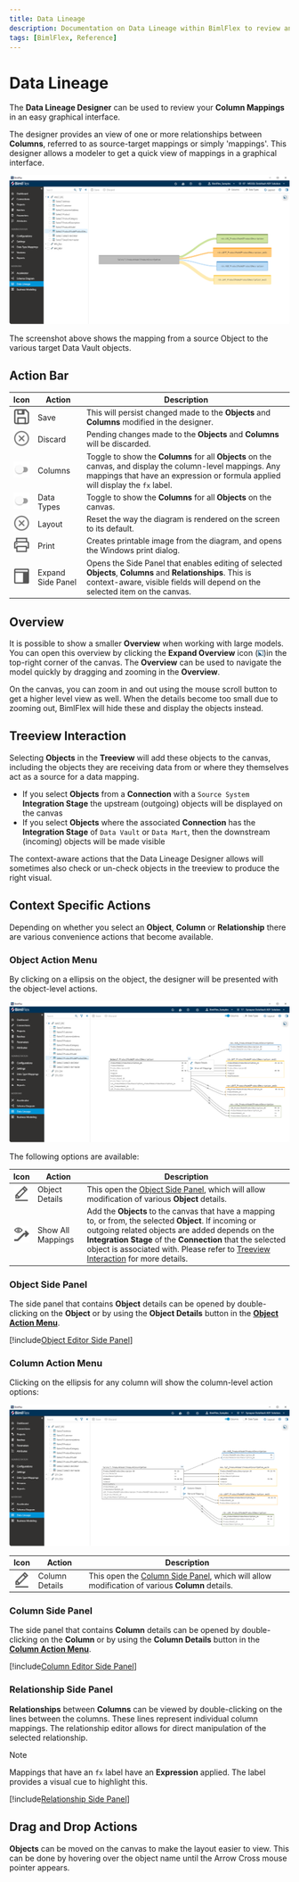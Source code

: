 ```yaml
---
title: Data Lineage
description: Documentation on Data Lineage within BimlFlex to review and update graphical interface, with starting point, context aware actions, action buttons, and settings
tags: [BimlFlex, Reference]
---
```

# Data Lineage

The **Data Lineage Designer** can be used to review your **Column Mappings** in an easy graphical interface.

The designer provides an view of one or more relationships between **Columns**, referred to as source-target mappings or simply 'mappings'. This designer allows a modeler to get a quick view of mappings in a graphical interface.

![Column Mapping User Interface](images/bimlflex-app-data-lineage-full-ui.png "Column Mapping User Interface")

The screenshot above shows the mapping from a source Object to the various target Data Vault objects.

## Action Bar

| Icon | Action | Description |
|----- |--------|-------------|
| <div class="icon-col m-5"><img src="images/svg-icons/save.svg" /></div> | Save | This will persist changed made to the **Objects** and **Columns** modified in the designer.|
| <div class="icon-col m-5"><img src="images/svg-icons/discard.svg" /></div> | Discard | Pending changes made to the **Objects** and **Columns** will be discarded.|
| <div class="icon-col m-5"><img src="images/bimlflex-app-action-switch.png" /></div> | Columns | Toggle to show the **Columns** for all **Objects** on the canvas, and display the column-level mappings. Any mappings that have an expression or formula applied will display the `fx` label.|
| <div class="icon-col m-5"><img src="images/bimlflex-app-action-switch.png" /></div> | Data Types | Toggle to show the **Columns** for all **Objects** on the canvas.|
| <div class="icon-col m-5"><img src="images/svg-icons/discard.svg" /></div> | Layout | Reset the way the diagram is rendered on the screen to its default.|
| <div class="icon-col m-5"><img src="images/svg-icons/print.svg" /></div> | Print | Creates printable image from the diagram, and opens the Windows print dialog.|
| <div class="icon-col m-5"><img src="images/svg-icons/right-sidenav-toggle.svg" /></div> | Expand Side Panel | Opens the Side Panel that enables editing of selected **Objects**, **Columns** and **Relationships**. This is context-aware, visible fields will depend on the selected item on the canvas.

## Overview

It is possible to show a smaller **Overview** when working with large models. You can open this overview by clicking the **Expand Overview** icon (<img src="images/svg-icons/expand-toggle-blue.svg" width="2%" height="2%" />)in the top-right corner of the canvas. The **Overview** can be used to navigate the model quickly by dragging and zooming in the **Overview**.

On the canvas, you can zoom in and out using the mouse scroll button to get a higher level view as well. When the details become too small due to zooming out, BimlFlex will hide these and display the objects instead.

## Treeview Interaction

Selecting **Objects** in the **Treeview** will add these objects to the canvas, including the objects they are receiving data from or where they themselves act as a source for a data mapping.

* If you select **Objects** from a **Connection** with a `Source System` **Integration Stage** the upstream (outgoing) objects will be displayed on the canvas
* If you select **Objects**  where the associated **Connection** has the **Integration Stage** of `Data Vault` or `Data Mart`, then the downstream (incoming) objects will be made visible

The context-aware actions that the Data Lineage Designer allows will sometimes also check or un-check objects in the treeview to produce the right visual.

## Context Specific Actions

Depending on whether you select an **Object**, **Column** or **Relationship** there are various convenience actions that become available.

### Object Action Menu

By clicking on a ellipsis on the object, the designer will be presented with the object-level actions.

![Object Actions in the Data Lineage Designer](images/data-lineage-object-level-context-actions.png "Object Actions in the Data Lineage Designer")

The following options are available:

| Icon | Action | Description |
|----- |--------|-------------|
| <div class="icon-col m-5"><img src="images/svg-icons/edit.svg" /></div> | Object Details | This open the [Object Side Panel](xref:bimlflex-data-lineage#object-side-panel), which will allow modification of various **Object** details.|
| <div class="icon-col m-5"><img src="images/svg-icons/show-related.svg"/></div> | Show All Mappings | Add the **Objects** to the canvas that have a mapping to, or from, the selected **Object**. If incoming or outgoing related objects are added depends on the **Integration Stage** of the **Connection** that the selected object is associated with. Please refer to [Treeview Interaction](xref:bimlflex-data-lineage#treeview-interaction) for more details. |

### Object Side Panel

The side panel that contains **Object** details can be opened by double-clicking on the **Object** or by using the **Object Details** button in the [**Object Action Menu**](xref:bimlflex-data-lineage#object-action-menu).

[!include[Object Editor Side Panel](_incl-side-panel-object-editor.md)]

### Column Action Menu

Clicking on the ellipsis for any column will show the column-level action options:

![Column Actions in the Data Lineage Designer](images/data-lineage-column-level-context-actions.png "Column Actions in the Data Lineage Designer")

| Icon | Action | Description |
|----- |--------|-------------|
| <div class="icon-col m-5"><img src="images/svg-icons/edit.svg" /></div> | Column Details | This open the [Column Side Panel](xref:bimlflex-data-lineage#column-side-panel), which will allow modification of various **Column** details.|

### Column Side Panel

The side panel that contains **Column** details can be opened by double-clicking on the **Column** or by using the **Column Details** button in the [**Column Action Menu**](xref:bimlflex-data-lineage#column-action-menu).

[!include[Column Editor Side Panel](_incl-side-panel-column-editor.md)]

### Relationship Side Panel

**Relationships** between **Columns** can be viewed by double-clicking on the lines between the columns. These lines represent individual column mappings. The relationship editor allows for direct manipulation of the selected relationship.

>[!NOTE]
>Mappings that have an `fx` label have an **Expression** applied. The label provides a visual cue to highlight this.

[!include[Relationship Side Panel](_incl-side-panel-relationship-editor.md)]

## Drag and Drop Actions

**Objects** can be moved on the canvas to make the layout easier to view. This can be done by hovering over the object name until the Arrow Cross mouse pointer appears.

<!--
At **Column** level, drag-and-drop operations can be used to create new mapping relationships between columns.
-->
